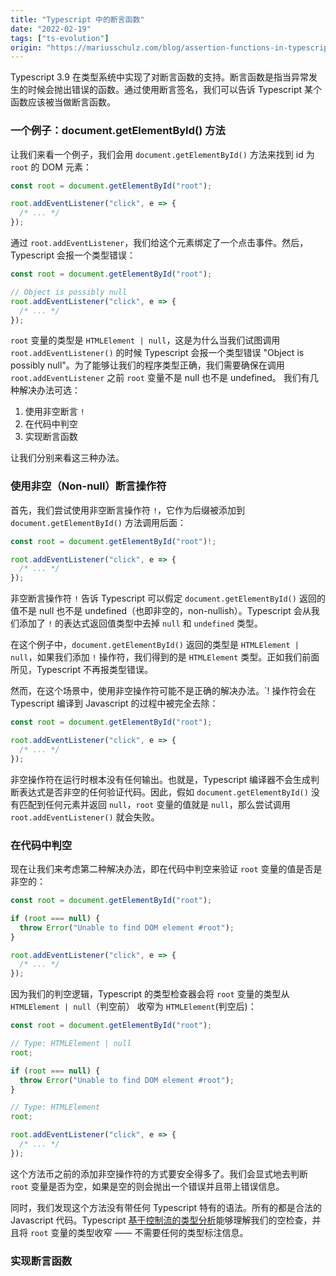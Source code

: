 ```yaml
---
title: "Typescript 中的断言函数"
date: "2022-02-19"
tags: ["ts-evolution"]
origin: "https://mariusschulz.com/blog/assertion-functions-in-typescript"
---
```


Typescript 3.9 在类型系统中实现了对断言函数的支持。断言函数是指当异常发生的时候会抛出错误的函数。通过使用断言签名，我们可以告诉 Typescript 某个函数应该被当做断言函数。


### 一个例子：document.getElementById() 方法

让我们来看一个例子，我们会用 `document.getElementById()` 方法来找到 id 为 `root` 的 DOM 元素：

```javascript
const root = document.getElementById("root");

root.addEventListener("click", e => {
  /* ... */
});
```

通过 `root.addEventListener`，我们给这个元素绑定了一个点击事件。然后，Typescript 会报一个类型错误：

```javascript
const root = document.getElementById("root");

// Object is possibly null
root.addEventListener("click", e => {
  /* ... */
});
```

`root` 变量的类型是 `HTMLElement | null`，这是为什么当我们试图调用 `root.addEventListener()` 的时候 Typescript 会报一个类型错误 "Object is possibly null"。为了能够让我们的程序类型正确，我们需要确保在调用 `root.addEventListener` 之前 `root` 变量不是 null 也不是 undefined。 我们有几种解决办法可选：

1. 使用非空断言 `!`
2. 在代码中判空
3. 实现断言函数

让我们分别来看这三种办法。

### 使用非空（Non-null）断言操作符

首先，我们尝试使用非空断言操作符 `!`，它作为后缀被添加到 `document.getElementById()` 方法调用后面：

```javascript
const root = document.getElementById("root")!;

root.addEventListener("click", e => {
  /* ... */
});
```

非空断言操作符 `!` 告诉 Typescript 可以假定 `document.getElementById()` 返回的值不是 null 也不是 undefined（也即非空的，non-nullish）。Typescript 会从我们添加了 `!` 的表达式返回值类型中去掉 `null` 和 `undefined` 类型。

在这个例子中，`document.getElementById()` 返回的类型是 `HTMLElement | null`，如果我们添加 `!` 操作符，我们得到的是 `HTMLElement` 类型。正如我们前面所见，Typescript 不再报类型错误。


然而，在这个场景中，使用非空操作符可能不是正确的解决办法。`! 操作符会在 Typescript 编译到 Javascript 的过程中被完全去除：

```javascript
const root = document.getElementById("root");

root.addEventListener("click", e => {
  /* ... */
});
```

非空操作符在运行时根本没有任何输出。也就是，Typescript 编译器不会生成判断表达式是否非空的任何验证代码。因此，假如 `document.getElementById()` 没有匹配到任何元素并返回 `null`，`root` 变量的值就是 `null`，那么尝试调用 `root.addEventListener()` 就会失败。

### 在代码中判空

现在让我们来考虑第二种解决办法，即在代码中判空来验证 `root` 变量的值是否是非空的：

```javascript
const root = document.getElementById("root");

if (root === null) {
  throw Error("Unable to find DOM element #root");
}

root.addEventListener("click", e => {
  /* ... */
});
```

因为我们的判空逻辑，Typescript 的类型检查器会将 `root` 变量的类型从 `HTMLElement | null`（判空前） 收窄为 `HTMLElement`(判空后)：

```javascript
const root = document.getElementById("root");

// Type: HTMLElement | null
root;

if (root === null) {
  throw Error("Unable to find DOM element #root");
}

// Type: HTMLElement
root;

root.addEventListener("click", e => {
  /* ... */
});
```

这个方法币之前的添加非空操作符的方式要安全得多了。我们会显式地去判断 `root` 变量是否为空，如果是空的则会抛出一个错误并且带上错误信息。

同时，我们发现这个方法没有带任何 Typescript 特有的语法。所有的都是合法的 Javascript 代码。Typescript [基于控制流的类型分析](https://juejin.cn/post/7026522261846769677)能够理解我们的空检查，并且将 `root` 变量的类型收窄 —— 不需要任何的类型标注信息。

### 实现断言函数



